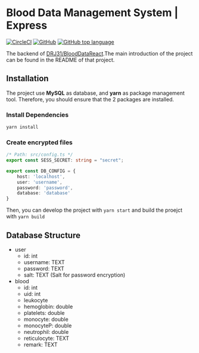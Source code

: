 # Blood Data Management System | Express

<a href="https://app.circleci.com/pipelines/github/DRJ31/BloodDataExpress"><img alt="CircleCI" src="https://img.shields.io/circleci/build/github/DRJ31/BloodDataExpress?logo=circleci"></a>
<a href="https://github.com/DRJ31/BloodDataExpress"><img alt="GitHub" src="https://img.shields.io/github/license/DRJ31/BloodDataExpress"></a>
<a href="https://www.typescriptlang.org"><img alt="GitHub top language" src="https://img.shields.io/github/languages/top/DRJ31/BloodDataExpress?label=TypeScript"></a>


The backend of [DRJ31/BloodDataReact](https://github.com/DRJ31/BloodDataReact).The main introduction of the project can be found in the README of that project.

## Installation
The project use **MySQL** as database, and **yarn** as package management tool. Therefore, you should ensure that the 2 packages are installed. 
### Install Dependencies
```bash
yarn install
```
### Create encrypted files
```typescript
/* Path: src/config.ts */
export const SESS_SECRET: string = "secret";

export const DB_CONFIG = {
    host: 'localhost',
    user: 'username',
    password: 'password',
    database: 'database'
}
```
Then, you can develop the project with `yarn start` and build the proejct with `yarn build`

## Database Structure
- user
    - id: int
    - username: TEXT
    - password: TEXT 
    - salt: TEXT (Salt for password encryption)
- blood
    - id: int
    - uid: int
    - leukocyte
    - hemoglobin: double
    - platelets: double
    - monocyte: double
    - monocyteP: double
    - neutrophil: double
    - reticulocyte: TEXT
    - remark: TEXT

